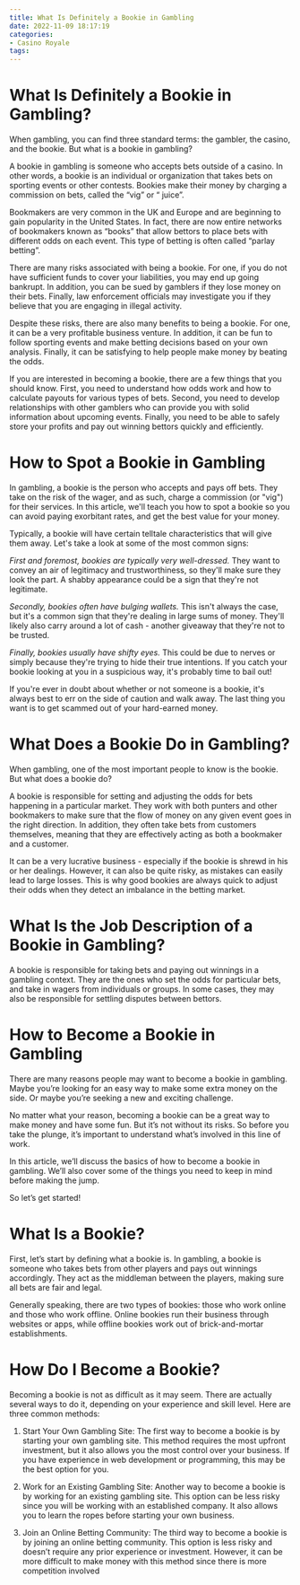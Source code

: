 ```yaml
---
title: What Is Definitely a Bookie in Gambling 
date: 2022-11-09 18:17:19
categories:
- Casino Royale
tags:
---
```



#  What Is Definitely a Bookie in Gambling? 

When gambling, you can find three standard terms: the gambler, the casino, and the bookie. But what is a bookie in gambling? 

A bookie in gambling is someone who accepts bets outside of a casino. In other words, a bookie is an individual or organization that takes bets on sporting events or other contests. Bookies make their money by charging a commission on bets, called the “vig” or “ juice”. 

Bookmakers are very common in the UK and Europe and are beginning to gain popularity in the United States. In fact, there are now entire networks of bookmakers known as “books” that allow bettors to place bets with different odds on each event. This type of betting is often called “parlay betting”. 

There are many risks associated with being a bookie. For one, if you do not have sufficient funds to cover your liabilities, you may end up going bankrupt. In addition, you can be sued by gamblers if they lose money on their bets. Finally, law enforcement officials may investigate you if they believe that you are engaging in illegal activity. 

Despite these risks, there are also many benefits to being a bookie. For one, it can be a very profitable business venture. In addition, it can be fun to follow sporting events and make betting decisions based on your own analysis. Finally, it can be satisfying to help people make money by beating the odds. 

If you are interested in becoming a bookie, there are a few things that you should know. First, you need to understand how odds work and how to calculate payouts for various types of bets. Second, you need to develop relationships with other gamblers who can provide you with solid information about upcoming events. Finally, you need to be able to safely store your profits and pay out winning bettors quickly and efficiently.

#  How to Spot a Bookie in Gambling 

In gambling, a bookie is the person who accepts and pays off bets. They take on the risk of the wager, and as such, charge a commission (or "vig") for their services. In this article, we'll teach you how to spot a bookie so you can avoid paying exorbitant rates, and get the best value for your money.

Typically, a bookie will have certain telltale characteristics that will give them away. Let's take a look at some of the most common signs:

_First and foremost, bookies are typically very well-dressed._ They want to convey an air of legitimacy and trustworthiness, so they'll make sure they look the part. A shabby appearance could be a sign that they're not legitimate.

_Secondly, bookies often have bulging wallets._ This isn't always the case, but it's a common sign that they're dealing in large sums of money. They'll likely also carry around a lot of cash - another giveaway that they're not to be trusted.

_Finally, bookies usually have shifty eyes._ This could be due to nerves or simply because they're trying to hide their true intentions. If you catch your bookie looking at you in a suspicious way, it's probably time to bail out!

If you're ever in doubt about whether or not someone is a bookie, it's always best to err on the side of caution and walk away. The last thing you want is to get scammed out of your hard-earned money.

#  What Does a Bookie Do in Gambling? 

When gambling, one of the most important people to know is the bookie. But what does a bookie do? 

A bookie is responsible for setting and adjusting the odds for bets happening in a particular market. They work with both punters and other bookmakers to make sure that the flow of money on any given event goes in the right direction. In addition, they often take bets from customers themselves, meaning that they are effectively acting as both a bookmaker and a customer. 

It can be a very lucrative business - especially if the bookie is shrewd in his or her dealings. However, it can also be quite risky, as mistakes can easily lead to large losses. This is why good bookies are always quick to adjust their odds when they detect an imbalance in the betting market.

#  What Is the Job Description of a Bookie in Gambling? 

A bookie is responsible for taking bets and paying out winnings in a gambling context. They are the ones who set the odds for particular bets, and take in wagers from individuals or groups. In some cases, they may also be responsible for settling disputes between bettors.

#  How to Become a Bookie in Gambling

There are many reasons people may want to become a bookie in gambling. Maybe you’re looking for an easy way to make some extra money on the side. Or maybe you’re seeking a new and exciting challenge.

No matter what your reason, becoming a bookie can be a great way to make money and have some fun. But it’s not without its risks. So before you take the plunge, it’s important to understand what’s involved in this line of work.

In this article, we’ll discuss the basics of how to become a bookie in gambling. We’ll also cover some of the things you need to keep in mind before making the jump.

So let’s get started!

# What Is a Bookie?

First, let’s start by defining what a bookie is. In gambling, a bookie is someone who takes bets from other players and pays out winnings accordingly. They act as the middleman between the players, making sure all bets are fair and legal.

Generally speaking, there are two types of bookies: those who work online and those who work offline. Online bookies run their business through websites or apps, while offline bookies work out of brick-and-mortar establishments.

# How Do I Become a Bookie?

Becoming a bookie is not as difficult as it may seem. There are actually several ways to do it, depending on your experience and skill level. Here are three common methods:

1) Start Your Own Gambling Site: The first way to become a bookie is by starting your own gambling site. This method requires the most upfront investment, but it also allows you the most control over your business. If you have experience in web development or programming, this may be the best option for you.

2) Work for an Existing Gambling Site: Another way to become a bookie is by working for an existing gambling site. This option can be less risky since you will be working with an established company. It also allows you to learn the ropes before starting your own business.

3) Join an Online Betting Community: The third way to become a bookie is by joining an online betting community. This option is less risky and doesn’t require any prior experience or investment. However, it can be more difficult to make money with this method since there is more competition involved